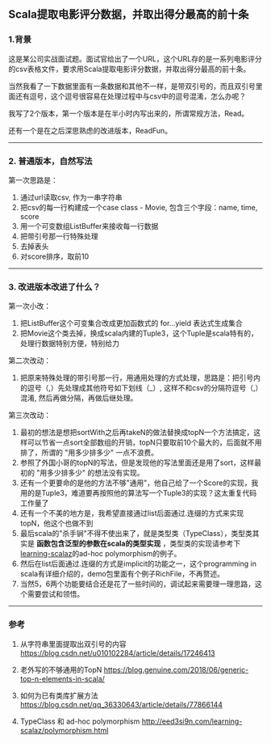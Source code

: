 ## Scala提取电影评分数据，并取出得分最高的前十条

### 1.背景

这是某公司实战面试题。面试官给出了一个URL，这个URL存的是一系列电影评分的csv表格文件，要求用Scala提取电影评分数据，并取出得分最高的前十条。

当然我看了一下数据里面有一条数据和其他不一样，是带双引号的，而且双引号里面还有逗号，这个逗号很容易在处理过程中与csv中的逗号混淆，怎么办呢？

我写了2个版本，第一个版本是在半小时内写出来的，所谓常规方法，Read。

还有一个是在之后深思熟虑的改进版本，ReadFun。

---

### 2. 普通版本，自然写法
第一次思路是：
1. 通过url读取csv, 作为一串字符串
2. 把csv的每一行构建成一个case class - Movie, 包含三个字段：name, time, score
3. 用一个可变数组ListBuffer来接收每一行数据
4. 把带引号那一行特殊处理
5. 去掉表头
6. 对score排序，取前10

---

### 3. 改进版本改进了什么？
第一次小改：
1. 把ListBuffer这个可变集合改成更加函数式的 for...yield 表达式生成集合
2. 把Movie这个类去掉，换成scala内建的Tuple3，这个Tuple是scala特有的，处理行数据特别方便，特别给力

第二次改动：
1. 把原来特殊处理的带引号那一行，用通用处理的方式处理，思路是：把引号内的逗号（,）先处理成其他符号如下划线（_）, 这样不和csv的分隔符逗号（,）混淆, 然后再做分隔，再做后继处理。

第三次改动：
1. 最初的想法是想把sortWith之后再takeN的做法替换成topN一个方法搞定，这样可以节省一点sort全部数组的开销，topN只要取前10个最大的，后面就不用排了，所谓的 "用多少排多少" 一点不浪费。
2. 参照了外国小哥的topN的写法，但是发现他的写法里面还是用了sort，这样最初的 "用多少排多少" 的想法没有实现。
3. 还有一个更要命的是他的方法不够"通用"，他自己给了一个Score的实现，我用的是Tuple3，难道要再按照他的算法写一个Tuple3的实现？这太重复代码工作量了
4. 还有一个不美的地方是，我希望直接通过list后面通过.连缀的方式来实现topN，他这个也做不到
5. 最后scala的"杀手锏"不得不使出来了，就是类型类（TypeClass），类型类其实是 **函数包含泛型的参数在scala的类型实现** ，类型类的实现请参考下[learning-scalaz](http://eed3si9n.com/learning-scalaz/polymorphism.html)的ad-hoc polymorphism的例子。
6. 然后在list后面通过.连缀的方式是implicit的功能之一，这个programming in scala有详细介绍的，demo包里面有个例子RichFile，不再赘述。
7. 当然5，6两个功能要结合还是花了一些时间的，调试起来需要理一理思路，这个需要尝试和领悟。

---

### 参考
1. 从字符串里面提取出双引号的内容
https://blog.csdn.net/u010102284/article/details/17246413

2. 老外写的不够通用的TopN
https://blog.genuine.com/2018/06/generic-top-n-elements-in-scala/

3. 如何为已有类库扩展方法
https://blog.csdn.net/qq_36330643/article/details/77866144

4. TypeClass 和 ad-hoc polymorphism
http://eed3si9n.com/learning-scalaz/polymorphism.html